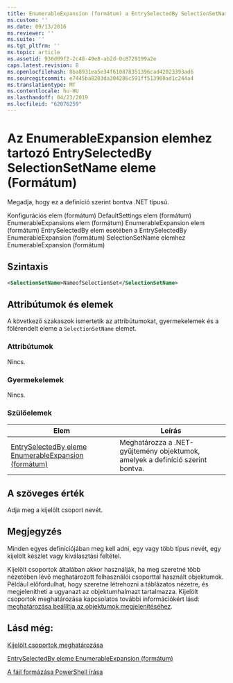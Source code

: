 ```yaml
---
title: EnumerableExpansion (formátum) a EntrySelectedBy SelectionSetName eleme |} A Microsoft Docs
ms.custom: ''
ms.date: 09/13/2016
ms.reviewer: ''
ms.suite: ''
ms.tgt_pltfrm: ''
ms.topic: article
ms.assetid: 936d09f2-2c48-49e8-ab2d-0c8729199a2e
caps.latest.revision: 8
ms.openlocfilehash: 8ba8931ea5e34f610878351396cad42023393ad6
ms.sourcegitcommit: e7445ba8203da304286c591ff513900ad1c244a4
ms.translationtype: MT
ms.contentlocale: hu-HU
ms.lasthandoff: 04/23/2019
ms.locfileid: "62076259"
---
```

# <a name="selectionsetname-element-for-entryselectedby-for-enumerableexpansion-format"></a>Az EnumerableExpansion elemhez tartozó EntrySelectedBy SelectionSetName eleme (Formátum)

Megadja, hogy ez a definíció szerint bontva .NET típusú.

Konfigurációs elem (formátum) DefaultSettings elem (formátum) EnumerableExpansions elem (formátum) EnumerableExpansion elem (formátum) EntrySelectedBy elem esetében a EntrySelectedBy EnumerableExpansion (formátum) SelectionSetName elemhez EnumerableExpansion (formátum)

## <a name="syntax"></a>Szintaxis

```xml
<SelectionSetName>NameofSelectionSet</SelectionSetName>

```

## <a name="attributes-and-elements"></a>Attribútumok és elemek

A következő szakaszok ismertetik az attribútumokat, gyermekelemek és a fölérendelt eleme a `SelectionSetName` elemet.

### <a name="attributes"></a>Attribútumok

Nincs.

### <a name="child-elements"></a>Gyermekelemek

Nincs.

### <a name="parent-elements"></a>Szülőelemek

|Elem|Leírás|
|-------------|-----------------|
|[EntrySelectedBy eleme EnumerableExpansion (formátum)](./entryselectedby-element-for-enumerableexpansion-format.md)|Meghatározza a .NET-gyűjtemény objektumok, amelyek a definíció szerint bontva.|

## <a name="text-value"></a>A szöveges érték

Adja meg a kijelölt csoport nevét.

## <a name="remarks"></a>Megjegyzés

Minden egyes definíciójában meg kell adni, egy vagy több típus nevét, egy kijelölt készlet vagy kiválasztási feltétel.

Kijelölt csoportok általában akkor használják, ha meg szeretné több nézetében lévő meghatározott felhasználói csoporttal használt objektumok. Például előfordulhat, hogy szeretne létrehozni a táblázatos nézetre, és megjelenítheti a ugyanazt az objektumhalmazt tartalmazza. Kijelölt csoportok meghatározása kapcsolatos további információkért lásd: [meghatározása beállítja az objektumok megjelenítéséhez](./defining-selection-sets.md).

## <a name="see-also"></a>Lásd még:

[Kijelölt csoportok meghatározása](./defining-selection-sets.md)

[EntrySelectedBy eleme EnumerableExpansion (formátum)](./entryselectedby-element-for-enumerableexpansion-format.md)

[A fájl formázása PowerShell írása](./writing-a-powershell-formatting-file.md)
